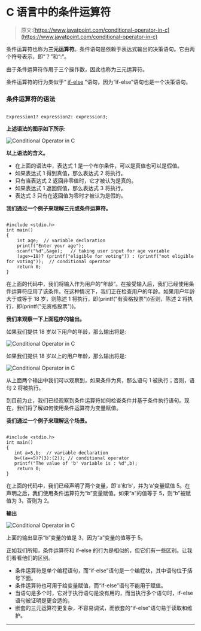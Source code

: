 # C 语言中的条件运算符

> 原文:[https://www.javatpoint.com/conditional-operator-in-c](https://www.javatpoint.com/conditional-operator-in-c)

条件运算符也称为**三元运算符**。条件语句是依赖于表达式输出的决策语句。它由两个符号表示，即“？”和“:”。

由于条件运算符作用于三个操作数，因此也称为三元运算符。

条件运算符的行为类似于“ [if-else](https://www.javatpoint.com/c-if-else) ”语句，因为“if-else”语句也是一个决策语句。

### 条件运算符的语法

```

Expression1? expression2: expression3;

```

**上述语法的图示如下所示:**

![Conditional Operator in C](../Images/e50398d3c3e47a159364a22dbe312b43.png)

**以上语法的含义。**

*   在上面的语法中，表达式 1 是一个布尔条件，可以是真值也可以是假值。
*   如果表达式 1 得到真值，那么表达式 2 将执行。
*   只有当表达式 2 返回非零值时，它才被认为是真的。
*   如果表达式 1 返回假值，那么表达式 3 将执行。
*   表达式 3 只有在返回值为零时才被认为是假的。

**我们通过一个例子来理解三元或条件运算符。**

```

#include <stdio.h>
int main()
{
    int age;  // variable declaration
    printf("Enter your age");
    scanf("%d",&age);   // taking user input for age variable
    (age>=18)? (printf("eligible for voting")) : (printf("not eligible for voting"));  // conditional operator
    return 0;
}

```

在上面的代码中，我们将输入作为用户的“年龄”。在接受输入后，我们已经使用条件运算符应用了该条件。在这种情况下，我们正在检查用户的年龄。如果用户年龄大于或等于 18 岁，则陈述 1 将执行，即(printf("有资格投票"))否则，陈述 2 将执行，即(printf("无资格投票"))。

**我们来观察一下上面程序的输出。**

如果我们提供 18 岁以下用户的年龄，那么输出将是:

![Conditional Operator in C](../Images/9f10b957d5a6fe3108f38466a33b2edc.png)

如果我们提供 18 岁以上的用户年龄，那么输出将是:

![Conditional Operator in C](../Images/b8924e9eed8eba2ffc17195c1762c866.png)

从上面两个输出中我们可以观察到，如果条件为真，那么语句 1 被执行；否则，语句 2 将被执行。

到目前为止，我们已经观察到条件运算符如何检查条件并基于条件执行语句。现在，我们将了解如何使用条件运算符为变量赋值。

**我们通过一个例子来理解这个场景。**

```

#include <stdio.h>
int main()
{
   int a=5,b;  // variable declaration
   b=((a==5)?(3):(2)); // conditional operator
   printf("The value of 'b' variable is : %d",b);
    return 0;
}

```

在上面的代码中，我们已经声明了两个变量，即‘a’和‘b’，并为‘a’变量赋值 5。在声明之后，我们使用条件运算符为“b”变量赋值。如果“a”的值等于 5，则“b”被赋值为 3，否则为 2。

**输出**

![Conditional Operator in C](../Images/0337d8c2f6911a62659647f35a9458ce.png)

上面的输出显示“b”变量的值是 3，因为“a”变量的值等于 5。

正如我们所知，条件运算符和 if-else 的行为是相似的，但它们有一些区别。让我们看看他们的区别。

*   条件运算符是单个编程语句，而“if-else”语句是一个编程块，其中语句位于括号下面。
*   条件运算符也可用于给变量赋值，而“if-else”语句不能用于赋值。
*   当语句是多个时，它对于执行语句是没有用的，而当执行多个语句时，if-else 语句被证明是更合适的。
*   嵌套的三元运算符更复杂，不容易调试，而嵌套的“if-else”语句易于读取和维护。

* * *